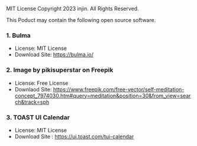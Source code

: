 MIT License
Copyright 2023 injin. All Rights Reserved.  

This Poduct may contain the following open source software.

### 1. Bulma
* License: MIT License
* Download Site: https://bulma.io/
### 2. Image by pikisuperstar</a> on Freepik
* License: Free License
* Downlaod Site: https://www.freepik.com/free-vector/self-meditation-concept_7974030.htm#query=meditation&position=30&from_view=search&track=sph
### 3. TOAST UI Calendar
* License: MIT License
* Download Site : https://ui.toast.com/tui-calendar


